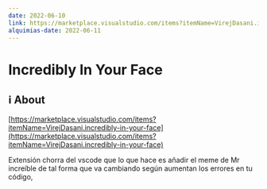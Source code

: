 ```yaml
---
date: 2022-06-10
link: https://marketplace.visualstudio.com/items?itemName=VirejDasani.incredibly-in-your-face
alquimias-date: 2022-06-11
---
```


# Incredibly In Your Face

## ℹ️ About

[https://marketplace.visualstudio.com/items?itemName=VirejDasani.incredibly-in-your-face](https://marketplace.visualstudio.com/items?itemName=VirejDasani.incredibly-in-your-face)

Extensión chorra del vscode que lo que hace es añadir el meme de Mr increíble de tal forma que va cambiando según aumentan los errores en tu código,


